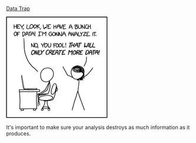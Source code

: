 [Data Trap](https://xkcd.com/2582)

![Data Trap](./random_comic.png)

It's important to make sure your analysis destroys as much information as it produces.


